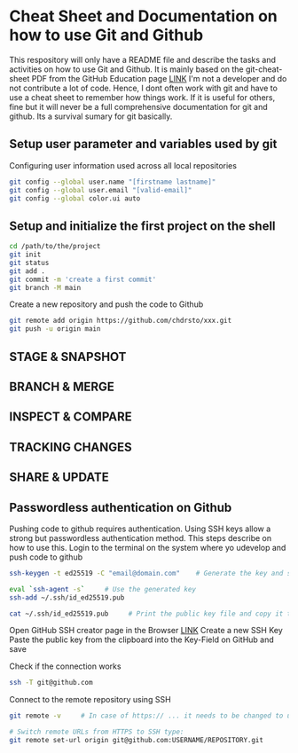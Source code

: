 # Cheat Sheet and Documentation on how to use Git and Github
This respository will only have a README file and describe the tasks and activities on how to use Git and Github.
It is mainly based on the git-cheat-sheet PDF from the GitHub Education page [LINK](https://education.github.com/git-cheat-sheet-education.pdf)
I'm not a developer and do not contribute a lot of code. Hence, I dont often work with git and have to use a cheat sheet to remember how things work. If it is useful for others, fine but it will never be a full comprehensive documentation for git and github.
Its a survival sumary for git basically.

## Setup user parameter and variables used by git
Configuring user information used across all local repositories
```bash
git config --global user.name "[firstname lastname]"
git config --global user.email "[valid-email]"
git config --global color.ui auto
```
## Setup and initialize the first project on the shell
```bash
cd /path/to/the/project
git init
git status
git add .
git commit -m 'create a first commit'
git branch -M main
```
Create a new repository and push the code to Github
```bash
git remote add origin https://github.com/chdrsto/xxx.git
git push -u origin main
```

## STAGE & SNAPSHOT

## BRANCH & MERGE

## INSPECT & COMPARE

## TRACKING CHANGES

## SHARE & UPDATE

## Passwordless authentication on Github
Pushing code to github requires authentication. Using SSH keys allow a strong but passwordless authentication method. This steps describe on how to use this.
Login to the terminal on the system where yo udevelop and push code to github
```bash
ssh-keygen -t ed25519 -C "email@domain.com"    # Generate the key and sed a strong passphrase

eval `ssh-agent -s`     # Use the generated key
ssh-add ~/.ssh/id_ed25519.pub

cat ~/.ssh/id_ed25519.pub     # Print the public key file and copy it to the clipboard
```
Open GitHub SSH creator page in the Browser [LINK](https://github.com/settings/ssh/new)
Create a new SSH Key
Paste the public key from the clipboard into the Key-Field on GitHub and save

Check if the connection works
```bash
ssh -T git@github.com
```
Connect to the remote repository using SSH
```bash
git remote -v     # In case of https:// ... it needs to be changed to use SSH instead (continue)

# Switch remote URLs from HTTPS to SSH type:
git remote set-url origin git@github.com:USERNAME/REPOSITORY.git

```
